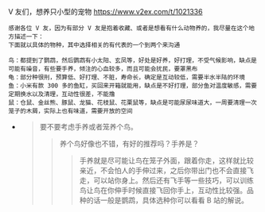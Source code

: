 
V 友们，想养只小型的宠物 https://www.v2ex.com/t/1021336
```console
感谢各位 V 友，因为有部分 V 友是抱着收藏、或者是想看有什么动物养的，我尽量在这个地方描述一下：
下面就以具体的物种，其中选择相关的有代表的一个到两个来沟通

鸟：都提到了鹦鹉，然后鹦鹉有小太阳、玄凤等，好处是好养，好打理，不受气候影响，缺点是可能有噪音，有些要手养，倾注的心血较多，而且可能会扰民，要罩黑布
龟：部分种很刑，预算低、好打理、不脏，寿命长，确定是互动较低，需要半水半陆的环境
鱼：小米有款 300 多的鱼缸，买回来开箱就能用，缺点是不好打理，部分鱼对温度敏感，需要定期换水以及清理，互动性很差，不能撸
鼠：仓鼠、金丝熊、豚鼠、龙猫、花枝鼠、花栗鼠等，缺点是可能尿尿味道大，一周要清理一次笼子的木屑，实际上也有味道，需要开放的空间
```
- > 要不要考虑手养或者笼养个鸟。
  >> 养个鸟好像也不错，有好的推荐吗？手养是？
  >>> 手养就是尽可能让鸟在笼子外面，跟着你走，这样就比较亲近，不会怕人的手伸过来，之后你带出门也不会直接飞走，可以站你身上。然后还有飞手等一些技巧，可以训练鸟让鸟在你伸手时候直接飞回你手上，互动性比较强。品种的话一般是鹦鹉，具体选种你可以看看 B 站的解说。
